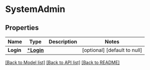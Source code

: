 # SystemAdmin

## Properties
Name | Type | Description | Notes
------------ | ------------- | ------------- | -------------
**Login** | [***Login**](Login.md) |  | [optional] [default to null]

[[Back to Model list]](../README.md#documentation-for-models) [[Back to API list]](../README.md#documentation-for-api-endpoints) [[Back to README]](../README.md)


